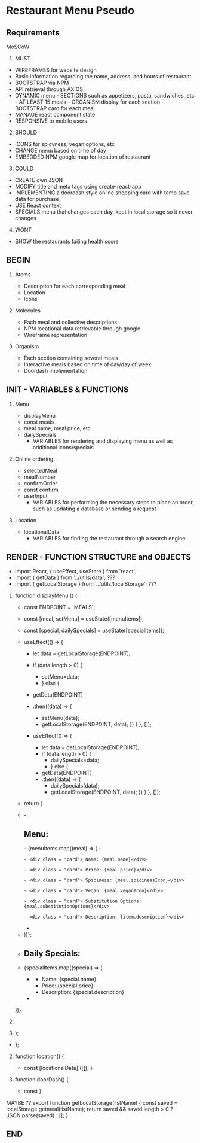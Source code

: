 # Restaurant Menu Pseudo
## Requirements
MoSCoW
1. MUST
- WIREFRAMES for website design
- Basic information regarding the name, address, and hours of restaurant
- BOOTSTRAP via NPM
- API retrieval through AXIOS
- DYNAMIC menu - SECTIONS such as appetizers, pasta, sandwiches, etc
               - AT LEAST 15 meals
               - ORGANISM display for each section
               - BOOTSTRAP card for each meal
- MANAGE react component state
- RESPONSIVE to mobile users

2. SHOULD
- ICONS for spicyness, vegan options, etc
- CHANGE menu based on time of day
- EMBEDDED NPM google map for location of restaurant

3. COULD
- CREATE own JSON
- MODIFY title and meta tags using create-react-app
- IMPLEMENTING a doordash style online shopping card with temp save data for purchase
- USE React context
- SPECIALS menu that changes each day, kept in local storage so it never changes

4. WONT
- SHOW the restaurants failing health score

## BEGIN
1. Atoms
    - Description for each corresponding meal
    - Location
    - Icons

2. Molecules
    - Each meal and collective descriptions 
    - NPM locational data retrievable through google
    - Wireframe representation 

3. Organism 
    - Each section containing several meals
    - Interactive meals based on time of day/day of week
    - Doordash implementation

## INIT - VARIABLES & FUNCTIONS
1. Menu
    - displayMenu
    - const meals
    - meal.name, meal.price, etc
    - dailySpecials
        - VARIABLES for rendering and displaying menu as well as additional icons/specials

2. Online ordering
    - selectedMeal
    - mealNumber
    - confirmOrder
    - const confirm
    - userInput
        - VARIABLES for performing the necessary steps to place an order, such as updating a database or sending a request

3. Location
    - locationalData
        - VARIABLES for finding the restaurant through a search engine

## RENDER - FUNCTION STRUCTURE and OBJECTS

- import React, { useEffect, useState } from 'react';
- import { getData } from '../utils/data';   ???
- import { getLocalStorage } from '../utils/localStorage';   ???

1. function displayMenu () {
    - const ENDPOINT = 'MEALS';
    - const [meal, setMenu] = useState([menuItems]);
    - const [special, dailySpecials] = useState([specialItems]);

    - useEffect(() => {
        - let data = getLocalStorage(ENDPOINT);
        - if (data.length > 0) {
            - setMenu=data;
            - } else {
        - getData(ENDPOINT)
        - .then((data) => {
            -  setMenu(data);
            -  getLocalStorage(ENDPOINT, data);
        })
    }
  }, []);

      - useEffect(() => {
        - let data = getLocalStorage(ENDPOINT);
        - if (data.length > 0) {
            - dailySpecials=data;
            - } else {
        - getData(ENDPOINT)
        - .then((data) => {
            -  dailySpecials(data);
            -  getLocalStorage(ENDPOINT, data);
        })
    }
  }, []);


    -  return (
      - <div>
        - <h2>Menu:</h2>
        -  {menuItems.map((meal) => (
          - <div key={meal.id} meal={meal}>

            - <div class = "card"> Name: {meal.name}</div>

            - <div class = "card"> Price: {meal.price}</div>

            - <div class = "card"> Spiciness: {meal.spicinessIcon}</div>

            - <div class = "card"> Vegan: {meal.veganIcon}</div>

            - <div class = "card"> Substitution Options: {meal.substitutionOptions}</div>

            - <div class = "card"> Description: {item.description}</div>

          - </div>
        -  ))};
        - <h2>Daily Specials:</h2>
        - {specialItems.map((special) => (
          - <div key={special.name}>

            - <div class = "card"> Name: {special.name}</div>

            - <div class = "card"> Price: {special.price}</div>

            - <div class = "card"> Description: {special.description}</div>

          - </div>
        ))}
      - </div>
    - );
  - };


2. function location() {
    - const [locationalData] ([]); }

3. function doorDash() {
    - const 
}



MAYBE ??
export function getLocalStorage(listName) {
  const saved = localStorage.getmeal(listName);
  return saved && saved.length > 0 ? JSON.parse(saved) : [];
}

## END